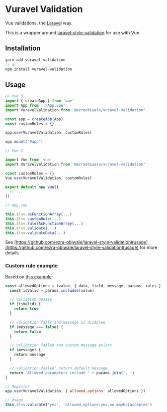 # Vuravel Validation

Vue validations, the [Laravel](https://laravel.com/docs/9.x/validation#available-validation-rules) way.

This is a wrapper around [laravel-style-validation](https://npmjs.org/@ezraobiwale/laravel-style-validation) for use with Vue.

## Installation

```javascript
yarn add vuravel-validation
// or
npm install vuravel-validation
```

## Usage

```javascript
// Vue 3
import { createApp } from 'vue'
import App from './App.vue'
import VuravelValidation from '@ezraobiwale/vuravel-validation'

const app = createApp(App)
const customRules = {}

app.use(VuravelValidation, customRules)

app.mount("#app")

// Vue 2

import Vue from 'vue'
import VuravelValidation from '@ezraobiwale/vuravel-validation'

const customRules = {}
Vue.use(VuravelValidation, customRules)

export default new Vue({
  // ...
})

// App.vue

this.$lsv.asFunctionArray(...)
this.$lsv.customRule(...)
this.$lsv.rulesAsFunctionArray(...)
this.$lsv.validate(...)
this.$lsv.validateData(...)
```

See [https://github.com/ezra-obiwale/laravel-style-validation#usage](https://github.com/ezra-obiwale/laravel-style-validation#usage) for more details.

### Custom rule example

Based on [this example](https://github.com/ezra-obiwale/laravel-style-validation#custom-rules):

```javascript
const allowedOptions = (value, { data, field, message, params, rules }) => {
  const isValid = params.includes(value)

  // valiation passes
  if (isValid) {
    return true
  }

  // validation fails and message is disabled
  if (message === false) {
    return false
  }

  // validation failed and custom message exists
  if (message) {
    return message
  }

  // validation failed: return default message
  return 'Allowed parameters include ' + params.join(', ')
}

// Register
app.use(VuravelValidation, { allowed_options: allowedOptions })

// Usage
this.$lsv.validate('yes', 'allowed_options:yes,no,maybe|accepted')

```
